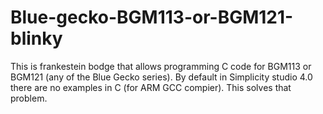 # Blue-gecko-BGM113-or-BGM121-blinky
This is frankestein bodge that allows programming C code for BGM113 or BGM121 (any of the Blue Gecko series). By default in Simplicity studio 4.0 there are no examples in C (for ARM GCC compier). This solves that problem.
